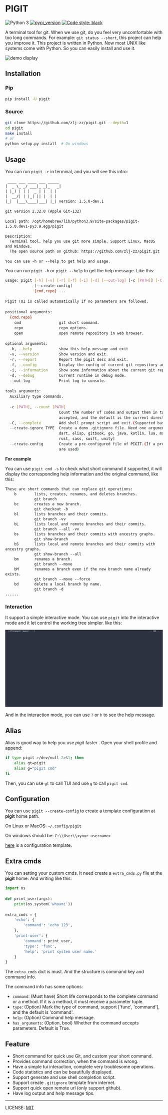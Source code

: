 # PIGIT

![Python 3](https://img.shields.io/badge/Python-v3.8%5E-green?logo=python)
[![pypi_version](https://img.shields.io/pypi/v/pigit?label=pypi)](https://pypi.org/project/pigit)
[![Code style: black](https://img.shields.io/badge/code%20style-black-000000.svg)](https://github.com/psf/black)

A terminal tool for git. When we use git, do you feel very uncomfortable with too long commands. For example: `git status --short`, this project can help you improve it. This project is written in Python. Now most UNIX like systems come with Python. So you can easily install and use it.

![demo display](./demo.gif)

## Installation

### Pip

```bash
pip install -U pigit
```

### Source

```bash
git clone https://github.com/zlj-zz/pigit.git --depth=1
cd pigit
make install
# or
python setup.py install  # On windows
```

## Usage

You can run `pigit -r` in terminal, and you will see this intro:

```
 ____ ___ ____ ___ _____
|  _ \_ _/ ___|_ _|_   _|
| |_) | | |  _ | |  | |
|  __/| | |_| || |  | |
|_|  |___\____|___| |_| version: 1.5.0-dev.1

git version 2.32.0 (Apple Git-132)

Local path: /opt/homebrew/lib/python3.9/site-packages/pigit-1.5.0.dev1-py3.9.egg/pigit

Description:
  Terminal tool, help you use git more simple. Support Linux, MacOS and Windows.
  The open source path on github: https://github.com/zlj-zz/pigit.git

You can use -h or --help to get help and usage.

```

You can run `pigit -h` or `pigit --help` to get the help message. Like this:

```bash
usage: pigit [-h] [-v] [-r] [-f] [-i] [-d] [--out-log] [-c [PATH]] [-C] [--create-ignore TYPE]
             [--create-config]
             {cmd,repo} ...

Pigit TUI is called automatically if no parameters are followed.

positional arguments:
  {cmd,repo}
    cmd                 git short command.
    repo                repo options.
    open                open remote repository in web browser.

optional arguments:
  -h, --help            show this help message and exit
  -v, --version         Show version and exit.
  -r, --report          Report the pigit desc and exit.
  -f, --config          Display the config of current git repository and exit.
  -i, --information     Show some information about the current git repository.
  -d, --debug           Current runtime in debug mode.
  --out-log             Print log to console.

tools arguments:
  Auxiliary type commands.

  -c [PATH], --count [PATH]
                        Count the number of codes and output them in tabular form.A given path can be
                        accepted, and the default is the current directory.
  -C, --complete        Add shell prompt script and exit.(Supported bash, zsh, fish)
  --create-ignore TYPE  Create a demo .gitignore file. Need one argument, support: [android, c++, cpp, c,
                        dart, elisp, gitbook, go, java, kotlin, lua, maven, node, python, qt, r, ros, ruby,
                        rust, sass, swift, unity]
  --create-config       Create a pre-configured file of PIGIT.(If a profile exists, the values available in it
                        are used)
```

**For example**

You can use `pigit cmd -s` to check what short command it supported, it will display the corresponding help information and the original command, like this:

```
These are short commands that can replace git operations:
    b        lists, creates, renames, and deletes branches.
             git branch
    bc       creates a new branch.
             git checkout -b
    bl       lists branches and their commits.
             git branch -vv
    bL       lists local and remote branches and their commits.
             git branch --all -vv
    bs       lists branches and their commits with ancestry graphs.
             git show-branch
    bS       lists local and remote branches and their commits with ancestry graphs.
             git show-branch --all
    bm       renames a branch.
             git branch --move
    bM       renames a branch even if the new branch name already exists.
             git branch --move --force
    bd       delete a local branch by name.
             git branch -d
......
```

### Interaction

It support a simple interactive mode. You can use `pigit` into the interactive mode and it let control the working tree simpler. like this:

![interaction demo](./interaction.gif)

And in the interaction mode, you can use `?` or `h` to see the help message.

## Alias

Alias is good way to help you use _pigit_ faster . Open your shell profile and append:

```bash
if type pigit >/dev/null 2>&1; then
    alias gt=pigit
    alias g="pigit cmd"
fi
```

Then, you can use `gt` to call TUI and use `g` to call `pigit cmd`.

## Configuration

You can use `pigit --create-config` to create a template configuration at **pigit** home path.

On Linux or MacOS: `~/.config/pigit`

On windows should be: `C:\\User\\<your username>`

[here](./docs/pigit.conf) is a configuration template.

## Extra cmds

You can setting your custom cmds. It need create a `extra_cmds.py` file at the **pigit** home. And writing like this:

```python
import os

def print_user(args):
    print(os.system('whoami'))

extra_cmds = {
    'echo': {
        'command': 'echo 123',
    },
    'print-user': {
        'command': print_user,
        'type': 'func',
        'help': 'print system user name.'
    }
}
```

The `extra_cmds` dict is must. And the structure is command key and command info.

The command info has some options:

- `command`: (Must have) Short life corresponds to the complete command or a method. If it is a method, it must receive a parameter tuple.
- `type`: (Option) Mark the type of command, support ['func', 'command'], and the default is 'command'.
- `help`: (Option) Command help message.
- `has_arguments`: (Option, bool) Whether the command accepts parameters. Default is True.

## Feature

- Short command for quick use Git, and custom your short command.
- Provides command correction, when the command is wrong.
- Have a simple tui interaction, complete very troublesome operations.
- Code statistics and can be beautifully displayed.
- Support generate and use shell completion script.
- Support create `.gitignore` template from internet.
- Support quick open remote url (only support github).
- Have log output and help message tips.

---

LICENSE: [MIT](./LICENSE)
